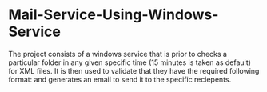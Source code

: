 # Mail-Service-Using-Windows-Service

The project consists of a windows service that is prior to checks a particular folder in any given specific time (15 minutes is taken as default) for XML files. It is then used to validate that they have the required following format:
<EmailMessage>
<To></To>
<Subject></Subject>
<MessageBody></MessageBody>
</EmailMessage>
and generates an email to send it to the specific reciepents. 
